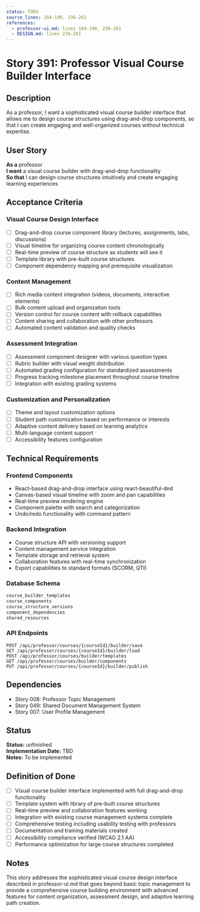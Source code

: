 ```yaml
---
status: TODO
source_lines: 164-190, 236-261
references:
  - professor-ui.md: lines 164-190, 236-261
  - DESIGN.md: lines 236-261
---
```


# Story 391: Professor Visual Course Builder Interface

## Description

As a professor, I want a sophisticated visual course builder interface that allows me to design course structures using drag-and-drop components, so that I can create engaging and well-organized courses without technical expertise.

## User Story

**As a** professor  
**I want** a visual course builder with drag-and-drop functionality  
**So that** I can design course structures intuitively and create engaging learning experiences

## Acceptance Criteria

### Visual Course Design Interface
- [ ] Drag-and-drop course component library (lectures, assignments, labs, discussions)
- [ ] Visual timeline for organizing course content chronologically
- [ ] Real-time preview of course structure as students will see it
- [ ] Template library with pre-built course structures
- [ ] Component dependency mapping and prerequisite visualization

### Content Management
- [ ] Rich media content integration (videos, documents, interactive elements)
- [ ] Bulk content upload and organization tools
- [ ] Version control for course content with rollback capabilities
- [ ] Content sharing and collaboration with other professors
- [ ] Automated content validation and quality checks

### Assessment Integration
- [ ] Assessment component designer with various question types
- [ ] Rubric builder with visual weight distribution
- [ ] Automated grading configuration for standardized assessments
- [ ] Progress tracking milestone placement throughout course timeline
- [ ] Integration with existing grading systems

### Customization and Personalization
- [ ] Theme and layout customization options
- [ ] Student path customization based on performance or interests
- [ ] Adaptive content delivery based on learning analytics
- [ ] Multi-language content support
- [ ] Accessibility features configuration

## Technical Requirements

### Frontend Components
- React-based drag-and-drop interface using react-beautiful-dnd
- Canvas-based visual timeline with zoom and pan capabilities
- Real-time preview rendering engine
- Component palette with search and categorization
- Undo/redo functionality with command pattern

### Backend Integration
- Course structure API with versioning support
- Content management service integration
- Template storage and retrieval system
- Collaboration features with real-time synchronization
- Export capabilities to standard formats (SCORM, QTI)

### Database Schema
```sql
course_builder_templates
course_components
course_structure_versions
component_dependencies
shared_resources
```

### API Endpoints
```
POST /api/professor/courses/{courseId}/builder/save
GET /api/professor/courses/{courseId}/builder/load
POST /api/professor/courses/builder/templates
GET /api/professor/courses/builder/components
PUT /api/professor/courses/{courseId}/builder/publish
```

## Dependencies
- Story 008: Professor Topic Management
- Story 049: Shared Document Management System
- Story 007: User Profile Management


## Status
**Status:** unfinished  
**Implementation Date:** TBD  
**Notes:** To be implemented
## Definition of Done
- [ ] Visual course builder interface implemented with full drag-and-drop functionality
- [ ] Template system with library of pre-built course structures
- [ ] Real-time preview and collaboration features working
- [ ] Integration with existing course management systems complete
- [ ] Comprehensive testing including usability testing with professors
- [ ] Documentation and training materials created
- [ ] Accessibility compliance verified (WCAG 2.1 AA)
- [ ] Performance optimization for large course structures completed

## Notes
This story addresses the sophisticated visual course design interface described in professor-ui.md that goes beyond basic topic management to provide a comprehensive course building environment with advanced features for content organization, assessment design, and adaptive learning path creation.